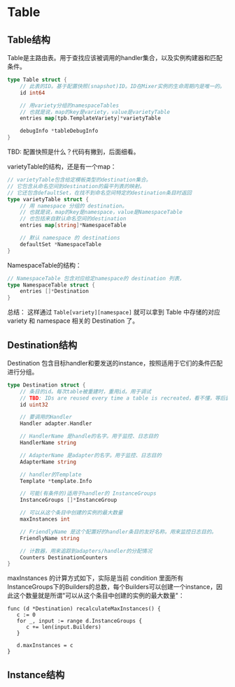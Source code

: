 # Table

## Table结构

Table是主路由表。用于查找应该被调用的handler集合，以及实例构建器和匹配条件。

```go
type Table struct {
    // 此表的ID。基于配置快照(snapshot)ID。ID在Mixer实例的生命周期内是唯一的。
	id int64

	// 用variety分组的namespaceTables
    // 也就是说，map的key是variety，value是varietyTable
	entries map[tpb.TemplateVariety]*varietyTable

	debugInfo *tableDebugInfo
}
```

TBD: 配置快照是什么？代码有撇到，后面细看。

varietyTable的结构，还是有一个map：

```go
// varietyTable包含给定模板类型的destination集合。
// 它包含从命名空间到destination的扁平列表的映射。
// 它还包含defaultSet，在找不到命名空间特定的destination条目时返回
type varietyTable struct {
    // 用 namespace 分组的 destination。
    // 也就是说，map的key是namespace，value是NamespaceTable
    // 也包括来自默认命名空间的destination
	entries map[string]*NamespaceTable

	// 默认 namespace 的 destinations
	defaultSet *NamespaceTable
}
```

NamespaceTable的结构：

```go
// NamespaceTable 包含对应给定namespace的 destination 列表，
type NamespaceTable struct {
	entries []*Destination
}
```

总结： 这样通过 `Table[variety][namespace]` 就可以拿到 Table 中存储的对应 variety 和 namespace 相关的 Destination 了。

## Destination结构

Destination 包含目标handler和要发送的instance，按照适用于它们的条件匹配进行分组。

```go
type Destination struct {
    // 条目的id。每次table被重建时，重用id。用于调试
    // TBD: IDs are reused every time a table is recreated，看不懂，等后面继续翻代码
	id uint32

	// 要调用的Handler
	Handler adapter.Handler

	// HandlerName 是handle的名字。用于监控、日志目的
	HandlerName string

	// AdapterName 是adapter的名字。用于监控、日志目的
	AdapterName string

	// handler的Template
	Template *template.Info

    // 可能(有条件的)适用于handler的 InstanceGroups
	InstanceGroups []*InstanceGroup

    // 可以从这个条目中创建的实例的最大数量
	maxInstances int

	// FriendlyName 是这个配置好的handler条目的友好名称。用来监控日志目的。
	FriendlyName string

	// 计数器，用来追踪到adapters/handler的分配情况
	Counters DestinationCounters
}
```

maxInstances 的计算方式如下，实际是当前 condition 里面所有InstanceGroups下的Builders的总数，每个Builders可以创建一个instance，因此这个数量就是所谓"可以从这个条目中创建的实例的最大数量"：

```
func (d *Destination) recalculateMaxInstances() {
   c := 0
   for _, input := range d.InstanceGroups {
      c += len(input.Builders)
   }

   d.maxInstances = c
}
```

## Instance结构